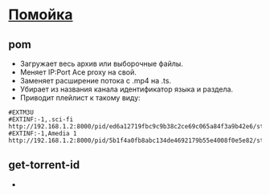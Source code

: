 # [Помойка](http://f27uk3gyl2gfu4z36eifv4ob73w6xgrcms4w4vdxzcsxsobgc766ityd.onion/trash/ttv-list/)
## pom
- Загружает весь архив или выборочные файлы.
- Меняет IP:Port Ace proxy на свой.
- Заменяет расширение потока с .mp4 на .ts.
- Убирает из названия канала идентификатор языка и раздела.
- Приводит плейлист к такому виду:
```
#EXTM3U
#EXTINF:-1,.sci-fi
http://192.168.1.2:8000/pid/ed6a12719fbc9c9b38c2ce69c065a84f3a9b42e6/stream.ts
#EXTINF:-1,Amedia 1
http://192.168.1.2:8000/pid/5b1f4a0fb8abc134de4692179b55e4008f0e5e82/stream.ts
```
## get-torrent-id 
- 
